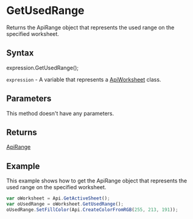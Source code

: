 # GetUsedRange

Returns the ApiRange object that represents the used range on the specified worksheet.

## Syntax

expression.GetUsedRange();

`expression` - A variable that represents a [ApiWorksheet](../ApiWorksheet.md) class.

## Parameters

This method doesn't have any parameters.

## Returns

[ApiRange](../../ApiRange/ApiRange.md)

## Example

This example shows how to get the ApiRange object that represents the used range on the specified worksheet.

```javascript
var oWorksheet = Api.GetActiveSheet();
var oUsedRange = oWorksheet.GetUsedRange();
oUsedRange.SetFillColor(Api.CreateColorFromRGB(255, 213, 191));
```
